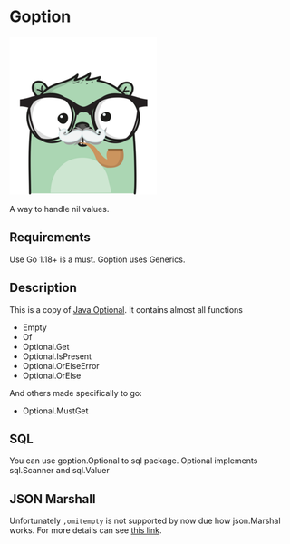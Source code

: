 # Goption

![goption](goption.png "Goption")

A way to handle nil values.

## Requirements

Use Go 1.18+ is a must. Goption uses Generics.

## Description

This is a copy of [Java Optional](https://docs.oracle.com/javase/8/docs/api/java/util/Optional.html). It contains almost all functions

- Empty
- Of
- Optional.Get
- Optional.IsPresent
- Optional.OrElseError
- Optional.OrElse

And others made specifically to go:

- Optional.MustGet

## SQL

You can use goption.Optional to sql package. Optional implements sql.Scanner and sql.Valuer

## JSON Marshall

Unfortunately `,omitempty` is not supported by now due how json.Marshal works. For more details can see [this link](https://github.com/golang/go/issues/11939).
